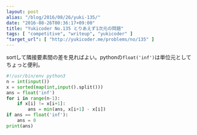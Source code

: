 ```yaml
---
layout: post
alias: "/blog/2016/08/26/yuki-135/"
date: "2016-08-26T00:36:17+09:00"
title: "Yukicoder No.135 とりあえず1次元の問題"
tags: [ "competitive", "writeup", "yukicoder" ]
"target_url": [ "http://yukicoder.me/problems/no/135" ]
---
```


sortして隣接要素間の差を見ればよい。pythonの`float('inf')`は単位元としてちょっと便利。

``` python
#!/usr/bin/env python3
n = int(input())
x = sorted(map(int,input().split()))
ans = float('inf')
for i in range(n-1):
    if x[i] != x[i+1]:
        ans = min(ans, x[i+1] - x[i])
if ans == float('inf'):
    ans = 0
print(ans)
```
